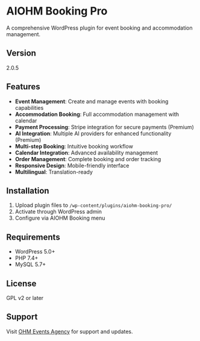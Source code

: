 # AIOHM Booking Pro

A comprehensive WordPress plugin for event booking and accommodation management.

## Version
2.0.5

## Features

- **Event Management**: Create and manage events with booking capabilities
- **Accommodation Booking**: Full accommodation management with calendar
- **Payment Processing**: Stripe integration for secure payments (Premium)
- **AI Integration**: Multiple AI providers for enhanced functionality (Premium)
- **Multi-step Booking**: Intuitive booking workflow
- **Calendar Integration**: Advanced availability management
- **Order Management**: Complete booking and order tracking
- **Responsive Design**: Mobile-friendly interface
- **Multilingual**: Translation-ready

## Installation

1. Upload plugin files to `/wp-content/plugins/aiohm-booking-pro/`
2. Activate through WordPress admin
3. Configure via AIOHM Booking menu

## Requirements

- WordPress 5.0+
- PHP 7.4+
- MySQL 5.7+

## License

GPL v2 or later

## Support

Visit [OHM Events Agency](https://www.ohm.events) for support and updates.
